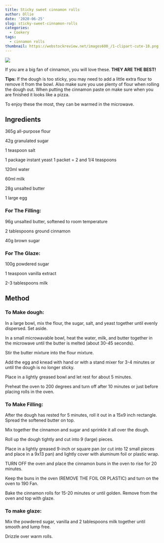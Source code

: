```yaml
---
title: Sticky sweet cinnamon rolls
author: Ollie
date: '2020-06-25'
slug: sticky-sweet-cinnamon-rolls
categories:
  - Cookery
tags:
  - cinnamon rolls
thumbnail: https://webstockreview.net/images600_/1-clipart-cute-18.png
---
```


![](https://webstockreview.net/images600_/1-clipart-cute-18.png)

If you are a big fan of cinnamon, you will love these. **THEY ARE THE BEST!**

**Tips:** If the dough is too sticky, you may need to add a little extra flour to remove it from the bowl. Also make sure you use plenty of flour when rolling the dough out. When putting the cinnamon paste on make sure when you are finished it looks like a pizza.

To enjoy these the most, they can be warmed in the microwave.


## Ingredients

365g all-purpose flour

42g granulated sugar

1 teaspoon salt

1 package instant yeast 1 packet = 2 and 1/4 teaspoons

120ml water

60ml milk

28g unsalted butter

1 large egg


### For The Filling:

96g unsalted butter, softened to room temperature

2 tablespoons ground cinnamon

40g brown sugar

### For The Glaze:

100g powdered sugar

1 teaspoon vanilla extract

2-3 tablespoons milk


## Method
 
### To Make dough:

In a large bowl, mix the flour, the sugar, salt, and yeast together until evenly dispersed. Set aside. 

In a small microwavable bowl, heat the water, milk, and butter together in the microwave until the butter is melted (about 30-45 seconds).

Stir the butter mixture into the flour mixture.

Add the egg and knead with hand or with a stand mixer for 3-4 minutes or until the dough is no longer sticky.

Place in a lightly greased bowl and let rest for about 5 minutes.

Preheat the oven to 200 degrees and turn off after 10 minutes or just before placing rolls in the oven.

### To Make Filling:

After the dough has rested for 5 minutes, roll it out in a 15x9 inch rectangle. Spread the softened butter on top.

Mix together the cinnamon and sugar and sprinkle it all over the dough.

Roll up the dough tightly and cut into 9 (large) pieces.

Place in a lightly greased 9-inch or square pan (or cut into 12 small pieces and place in a 9x13 pan) and lightly cover with aluminum foil or plastic wrap.

TURN OFF the oven and place the cinnamon buns in the oven to rise for 20 minutes.

Keep the buns in the oven (REMOVE THE FOIL OR PLASTIC) and turn on the oven to 190 Fan.

Bake the cinnamon rolls for 15-20 minutes or until golden. Remove from the oven and top with glaze.

### To make glaze:

Mix the powdered sugar, vanilla and 2 tablespoons milk together until smooth and lump free. 

Drizzle over warm rolls.

<br>
<br>

